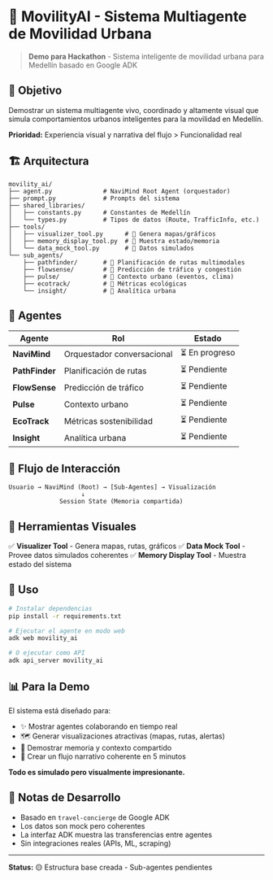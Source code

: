 # 🧭 MovilityAI - Sistema Multiagente de Movilidad Urbana

> **Demo para Hackathon** - Sistema inteligente de movilidad urbana para Medellín basado en Google ADK

## 🎯 Objetivo

Demostrar un sistema multiagente vivo, coordinado y altamente visual que simula comportamientos urbanos inteligentes para la movilidad en Medellín.

**Prioridad:** Experiencia visual y narrativa del flujo > Funcionalidad real

## 🏗️ Arquitectura

```
movility_ai/
├── agent.py              # NaviMind Root Agent (orquestador)
├── prompt.py             # Prompts del sistema
├── shared_libraries/
│   ├── constants.py      # Constantes de Medellín
│   └── types.py          # Tipos de datos (Route, TrafficInfo, etc.)
├── tools/
│   ├── visualizer_tool.py      # 🎨 Genera mapas/gráficos
│   ├── memory_display_tool.py  # 🧠 Muestra estado/memoria
│   └── data_mock_tool.py       # 🎲 Datos simulados
└── sub_agents/
    ├── pathfinder/       # 🥇 Planificación de rutas multimodales
    ├── flowsense/        # 🥇 Predicción de tráfico y congestión
    ├── pulse/            # 🥈 Contexto urbano (eventos, clima)
    ├── ecotrack/         # 🥉 Métricas ecológicas
    └── insight/          # 🥉 Analítica urbana
```

## 🤖 Agentes

| Agente | Rol | Estado |
|--------|-----|--------|
| **NaviMind** | Orquestador conversacional | ⏳ En progreso |
| **PathFinder** | Planificación de rutas | ⏳ Pendiente |
| **FlowSense** | Predicción de tráfico | ⏳ Pendiente |
| **Pulse** | Contexto urbano | ⏳ Pendiente |
| **EcoTrack** | Métricas sostenibilidad | ⏳ Pendiente |
| **Insight** | Analítica urbana | ⏳ Pendiente |

## 🔄 Flujo de Interacción

```
Usuario → NaviMind (Root) → [Sub-Agentes] → Visualización
                    ↓
              Session State (Memoria compartida)
```

## 🎨 Herramientas Visuales

✅ **Visualizer Tool** - Genera mapas, rutas, gráficos
✅ **Data Mock Tool** - Provee datos simulados coherentes
✅ **Memory Display Tool** - Muestra estado del sistema

## 🚀 Uso

```bash
# Instalar dependencias
pip install -r requirements.txt

# Ejecutar el agente en modo web
adk web movility_ai

# O ejecutar como API
adk api_server movility_ai
```

## 📊 Para la Demo

El sistema está diseñado para:
- ✨ Mostrar agentes colaborando en tiempo real
- 🗺️ Generar visualizaciones atractivas (mapas, rutas, alertas)
- 🧠 Demostrar memoria y contexto compartido
- 🎯 Crear un flujo narrativo coherente en 5 minutos

**Todo es simulado pero visualmente impresionante.**

## 📝 Notas de Desarrollo

- Basado en `travel-concierge` de Google ADK
- Los datos son mock pero coherentes
- La interfaz ADK muestra las transferencias entre agentes
- Sin integraciones reales (APIs, ML, scraping)

---

**Status:** 🟡 Estructura base creada - Sub-agentes pendientes
